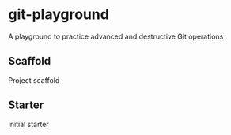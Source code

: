 # git-playground

A playground to practice advanced and destructive Git operations

## Scaffold

Project scaffold

## Starter

Initial starter
